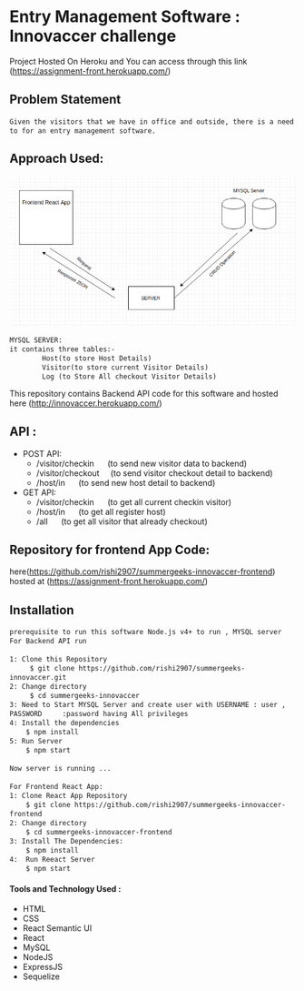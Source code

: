 # Entry Management Software : Innovaccer challenge

Project Hosted On Heroku and You can access through this link (https://assignment-front.herokuapp.com/)


## Problem Statement
    Given the visitors that we have in office and outside, there is a need to for an entry management software.
## Approach Used:
![Flow Diagram](assignment.png)

    MYSQL SERVER:
    it contains three tables:-
            Host(to store Host Details)
            Visitor(to store current Visitor Details)
            Log (to Store All checkout Visitor Details)
    
    
    




This repository contains Backend API code for this software and hosted here (http://innovaccer.herokuapp.com/)

## API :
- POST API:
    - /visitor/checkin   &nbsp;&nbsp;&nbsp;&nbsp;  (to send new visitor data to backend)
    - /visitor/checkout &nbsp;&nbsp;&nbsp;&nbsp;(to send visitor checkout detail to backend)
    - /host/in &nbsp;&nbsp;&nbsp;&nbsp; (to send new host detail to backend)
- GET API:
    - /visitor/checkin &nbsp;&nbsp;&nbsp;&nbsp; (to get all current checkin visitor)
    - /host/in &nbsp;&nbsp;&nbsp;&nbsp; (to get all register host)
    - /all &nbsp;&nbsp;&nbsp;&nbsp; (to get all visitor that already checkout)


## Repository for frontend App Code:
 here(https://github.com/rishi2907/summergeeks-innovaccer-frontend)
 hosted at (https://assignment-front.herokuapp.com/)

## Installation
    prerequisite to run this software Node.js v4+ to run , MYSQL server
    For Backend API run

    1: Clone this Repository
         $ git clone https://github.com/rishi2907/summergeeks-innovaccer.git
    2: Change directory
         $ cd summergeeks-innovaccer
    3: Need to Start MYSQL Server and create user with USERNAME : user , PASSWORD     :password having All privileges
    4: Install the dependencies
        $ npm install
    5: Run Server
        $ npm start

    Now server is running ...

    For Frontend React App:
    1: Clone React App Repository
        $ git clone https://github.com/rishi2907/summergeeks-innovaccer-frontend
    2: Change directory
        $ cd summergeeks-innovaccer-frontend
    3: Install The Dependencies:
        $ npm install
    4:  Run Reeact Server
        $ npm start


#### Tools and Technology Used :
 - HTML
 - CSS
 - React Semantic UI
 - React
 - MySQL
 - NodeJS
 - ExpressJS
 - Sequelize
